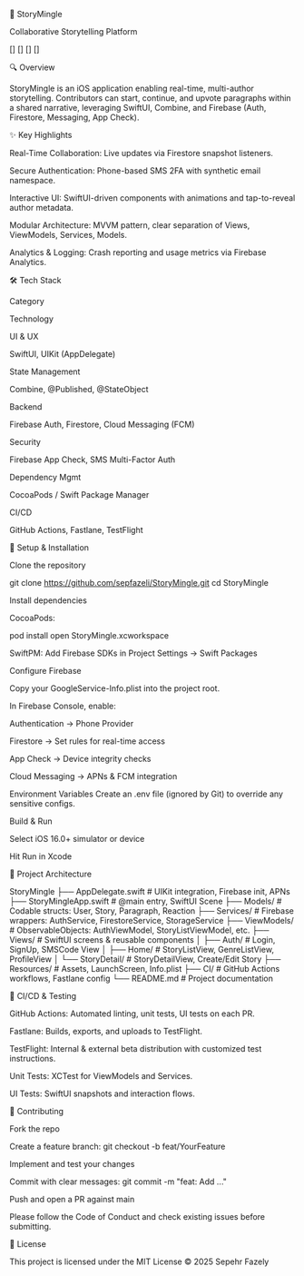 🚀 StoryMingle

Collaborative Storytelling Platform

[] [] [] []

🔍 Overview

StoryMingle is an iOS application enabling real-time, multi-author storytelling. Contributors can start, continue, and upvote paragraphs within a shared narrative, leveraging SwiftUI, Combine, and Firebase (Auth, Firestore, Messaging, App Check).

✨ Key Highlights

Real-Time Collaboration: Live updates via Firestore snapshot listeners.

Secure Authentication: Phone-based SMS 2FA with synthetic email namespace.

Interactive UI: SwiftUI-driven components with animations and tap-to-reveal author metadata.

Modular Architecture: MVVM pattern, clear separation of Views, ViewModels, Services, Models.

Analytics & Logging: Crash reporting and usage metrics via Firebase Analytics.

🛠️ Tech Stack

Category

Technology

UI & UX

SwiftUI, UIKit (AppDelegate)

State Management

Combine, @Published, @StateObject

Backend

Firebase Auth, Firestore, Cloud Messaging (FCM)

Security

Firebase App Check, SMS Multi-Factor Auth

Dependency Mgmt

CocoaPods / Swift Package Manager

CI/CD

GitHub Actions, Fastlane, TestFlight

🔧 Setup & Installation

Clone the repository

git clone https://github.com/sepfazeli/StoryMingle.git
cd StoryMingle

Install dependencies

CocoaPods:

pod install
open StoryMingle.xcworkspace

SwiftPM: Add Firebase SDKs in Project Settings → Swift Packages

Configure Firebase

Copy your GoogleService-Info.plist into the project root.

In Firebase Console, enable:

Authentication → Phone Provider

Firestore → Set rules for real-time access

App Check → Device integrity checks

Cloud Messaging → APNs & FCM integration

Environment Variables
Create an .env file (ignored by Git) to override any sensitive configs.

Build & Run

Select iOS 16.0+ simulator or device

Hit Run in Xcode

📂 Project Architecture

StoryMingle
├── AppDelegate.swift       # UIKit integration, Firebase init, APNs
├── StoryMingleApp.swift    # @main entry, SwiftUI Scene
├── Models/                 # Codable structs: User, Story, Paragraph, Reaction
├── Services/               # Firebase wrappers: AuthService, FirestoreService, StorageService
├── ViewModels/             # ObservableObjects: AuthViewModel, StoryListViewModel, etc.
├── Views/                  # SwiftUI screens & reusable components
│   ├── Auth/               # Login, SignUp, SMSCode View
│   ├── Home/               # StoryListView, GenreListView, ProfileView
│   └── StoryDetail/        # StoryDetailView, Create/Edit Story
├── Resources/              # Assets, LaunchScreen, Info.plist
├── CI/                     # GitHub Actions workflows, Fastlane config
└── README.md               # Project documentation

🚦 CI/CD & Testing

GitHub Actions: Automated linting, unit tests, UI tests on each PR.

Fastlane: Builds, exports, and uploads to TestFlight.

TestFlight: Internal & external beta distribution with customized test instructions.

Unit Tests: XCTest for ViewModels and Services.

UI Tests: SwiftUI snapshots and interaction flows.

🤝 Contributing

Fork the repo

Create a feature branch: git checkout -b feat/YourFeature

Implement and test your changes

Commit with clear messages: git commit -m "feat: Add ..."

Push and open a PR against main

Please follow the Code of Conduct and check existing issues before submitting.

📄 License

This project is licensed under the MIT License © 2025 Sepehr Fazely

